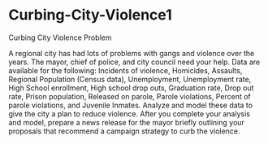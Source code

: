# Curbing-City-Violence1
Curbing City Violence
	Problem	 
 	
A regional city has had lots of problems with gangs and violence over the years. The mayor, chief of police, and city council need your help. Data are available for the following: Incidents of violence, Homicides, Assaults, Regional Population (Census data), Unemployment, Unemployment rate, High School enrollment, High school drop outs, Graduation rate, Drop out rate, Prison population, Released on parole, Parole violations, Percent of parole violations, and Juvenile Inmates. Analyze and model these data to give the city a plan to reduce violence. After you complete your analysis and model, prepare a news release for the mayor briefly outlining your proposals that recommend a campaign strategy to curb the violence.
